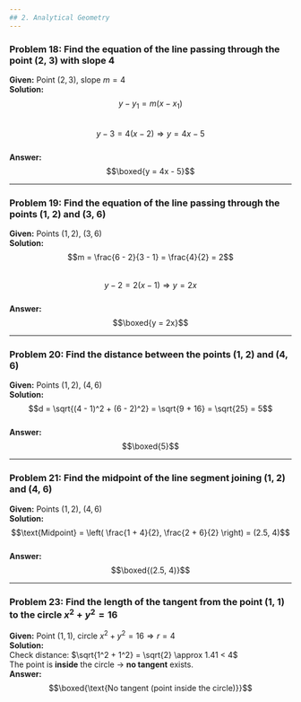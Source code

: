 ```yaml
---
## 2. Analytical Geometry
---
```


### **Problem 18:** Find the equation of the line passing through the point (2, 3) with slope 4  
**Given:** Point $(2, 3)$, slope $m = 4$  
**Solution:**  
$$y - y_1 = m(x - x_1)$$  
$$y - 3 = 4(x - 2) \Rightarrow y = 4x - 5$$  
**Answer:**  
$$\boxed{y = 4x - 5}$$

---

### **Problem 19:** Find the equation of the line passing through the points (1, 2) and (3, 6)  
**Given:** Points $(1, 2)$, $(3, 6)$  
**Solution:**  
$$m = \frac{6 - 2}{3 - 1} = \frac{4}{2} = 2$$  
$$y - 2 = 2(x - 1) \Rightarrow y = 2x$$  
**Answer:**  
$$\boxed{y = 2x}$$

---

### **Problem 20:** Find the distance between the points (1, 2) and (4, 6)  
**Given:** Points $(1, 2)$, $(4, 6)$  
**Solution:**  
$$d = \sqrt{(4 - 1)^2 + (6 - 2)^2} = \sqrt{9 + 16} = \sqrt{25} = 5$$  
**Answer:**  
$$\boxed{5}$$

---

### **Problem 21:** Find the midpoint of the line segment joining (1, 2) and (4, 6)  
**Given:** Points $(1, 2)$, $(4, 6)$  
**Solution:**  
$$\text{Midpoint} = \left( \frac{1 + 4}{2}, \frac{2 + 6}{2} \right) = (2.5, 4)$$  
**Answer:**  
$$\boxed{(2.5, 4)}$$

---

### **Problem 23:** Find the length of the tangent from the point (1, 1) to the circle $x^2 + y^2 = 16$  
**Given:** Point $(1, 1)$, circle $x^2 + y^2 = 16 \Rightarrow r = 4$  
**Solution:**  
Check distance: $\sqrt{1^2 + 1^2} = \sqrt{2} \approx 1.41 < 4$  
The point is **inside** the circle → **no tangent** exists.  
**Answer:**  
$$\boxed{\text{No tangent (point inside the circle)}}$$